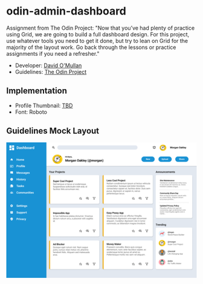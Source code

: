 # odin-admin-dashboard

Assignment from The Odin Project:
"Now that you’ve had plenty of practice using Grid, we are going to build a full dashboard design. For this project, use whatever tools you need to get it done, but try to lean on Grid for the majority of the layout work. Go back through the lessons or practice assignments if you need a refresher."

- Developer: [David O'Mullan](https://github.com/davidomullan/)
- Guidelines: [The Odin Project](https://www.theodinproject.com/lessons/intermediate-html-and-css-admin-dashboard)


## Implementation
- Profile Thumbnail: [TBD]()
- Font: Roboto


## Guidelines Mock Layout
![Guidelines Mock Layout](images/mock-dashboard-project.png)
